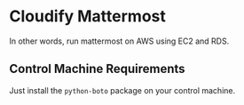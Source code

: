 # Cloudify Mattermost
In other words, run mattermost on AWS using EC2 and RDS.

## Control Machine Requirements
Just install the `python-boto` package on your control machine.



